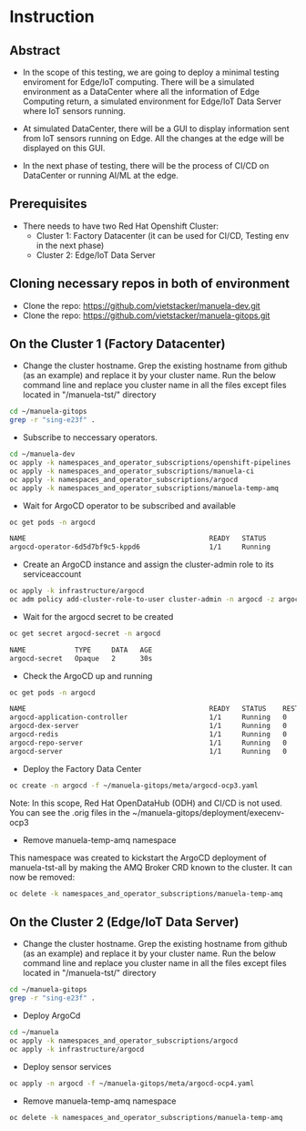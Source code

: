 # Instruction

## Abstract
- In the scope of this testing, we are going to deploy a minimal testing enviroment for Edge/IoT computing. There will be a simulated environment as a DataCenter where all the information of Edge Computing return, a simulated environment for Edge/IoT Data Server where IoT sensors running.

- At simulated DataCenter, there will be a GUI to display information sent from IoT sensors running on Edge. All the changes at the edge will be displayed on this GUI.

- In the next phase of testing, there will be the process of CI/CD on DataCenter or running AI/ML at the edge.

## Prerequisites
- There needs to have two Red Hat Openshift Cluster:
  * Cluster 1: Factory Datacenter (it can be used for CI/CD, Testing env in the next phase)
  * Cluster 2: Edge/IoT Data Server

## Cloning necessary repos in both of environment
- Clone the repo: https://github.com/vietstacker/manuela-dev.git
- Clone the repo: https://github.com/vietstacker/manuela-gitops.git

## On the Cluster 1 (Factory Datacenter)
- Change the cluster hostname. Grep the existing hostname from github (as an example) and replace it by your cluster name. Run the below command line and replace you cluster name in all the files except files located in "/manuela-tst/" directory
```bash
cd ~/manuela-gitops
grep -r "sing-e23f" .
```

- Subscribe to neccessary operators.
``` bash
cd ~/manuela-dev
oc apply -k namespaces_and_operator_subscriptions/openshift-pipelines
oc apply -k namespaces_and_operator_subscriptions/manuela-ci
oc apply -k namespaces_and_operator_subscriptions/argocd
oc apply -k namespaces_and_operator_subscriptions/manuela-temp-amq
```

- Wait for ArgoCD operator to be subscribed and available
```bash
oc get pods -n argocd

NAME                                             READY   STATUS              RESTARTS   AGE
argocd-operator-6d5d7bf9c5-kppd6                 1/1     Running             0          4d18h
```
- Create an ArgoCD instance and assign the cluster-admin role to its serviceaccount

```bash
oc apply -k infrastructure/argocd
oc adm policy add-cluster-role-to-user cluster-admin -n argocd -z argocd-application-controller
```

- Wait for the argocd secret to be created
```bash
oc get secret argocd-secret -n argocd

NAME            TYPE     DATA   AGE
argocd-secret   Opaque   2      30s
```

- Check the ArgoCD up and running

```bash
oc get pods -n argocd

NAME                                             READY   STATUS    RESTARTS   AGE
argocd-application-controller                    1/1     Running   0          1m
argocd-dex-server                                1/1     Running   0          1m
argocd-redis                                     1/1     Running   0          1m
argocd-repo-server                               1/1     Running   0          1m
argocd-server                                    1/1     Running   0          1m
```

- Deploy the Factory Data Center

```bash
oc create -n argocd -f ~/manuela-gitops/meta/argocd-ocp3.yaml
```
Note: In this scope, Red Hat OpenDataHub (ODH) and CI/CD is not used. You can see the .orig files in the ~/manuela-gitops/deployment/execenv-ocp3

- Remove manuela-temp-amq namespace

This namespace was created to kickstart the ArgoCD deployment of manuela-tst-all by making the AMQ Broker CRD known to the cluster. It can now be removed:
```bash
oc delete -k namespaces_and_operator_subscriptions/manuela-temp-amq
```

## On the Cluster 2 (Edge/IoT Data Server)

- Change the cluster hostname. Grep the existing hostname from github (as an example) and replace it by your cluster name. Run the below command line and replace you cluster name in all the files except files located in "/manuela-tst/" directory
```bash
cd ~/manuela-gitops
grep -r "sing-e23f" .
```

- Deploy ArgoCd
```bash
cd ~/manuela
oc apply -k namespaces_and_operator_subscriptions/argocd
oc apply -k infrastructure/argocd
```

- Deploy sensor services
```bash
oc apply -n argocd -f ~/manuela-gitops/meta/argocd-ocp4.yaml
```

- Remove manuela-temp-amq namespace
```bash
oc delete -k namespaces_and_operator_subscriptions/manuela-temp-amq
```
